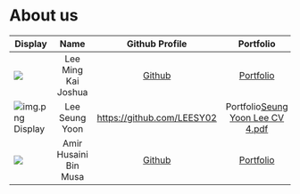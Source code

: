 # About us

Display |        Name         |              Github Profile              | Portfolio 
--------|:-------------------:|:----------------------------------------:|:---------:
![](https://via.placeholder.com/100.png?text=Photo) | Lee Ming Kai Joshua | [Github](https://github.com/b1inmeister) | [Portfolio](docs/team/b1inmeister.md)
![img.png](img.png)Display | Lee Seung Yoon | https://github.com/LEESY02 | Portfolio[Seung Yoon Lee CV 4.pdf](sy/Seung%20Yoon%20Lee%20CV%204.pdf)
![](https://encrypted-tbn1.gstatic.com/images?q=tbn:ANd9GcQd1kWKsODGmz1P44kiLTfpeIOkaemYITnaRVOZEn372xCyrpNoQQ_dMDAV4dWLpVTDFekNEtlkJaDnhlTzoQWdNg) | Amir Husaini Bin Musa | [Github](https://github.com/amirhusaini06) | [Portfolio](docs/team/amirhusaini06.md)

